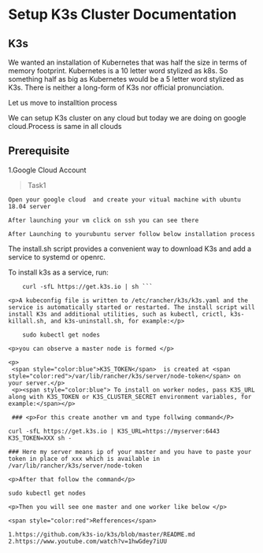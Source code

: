 # Setup K3s Cluster Documentation 

## K3s
<p>We wanted an installation of Kubernetes that was half the size in terms of memory footprint. Kubernetes is a 10 letter word stylized as k8s. So something half as big as Kubernetes would be a 5 letter word stylized as K3s. There is neither a long-form of K3s nor official pronunciation.</p>

<p>Let us move to installtion process</p>
<p>We can setup K3s cluster on any cloud but today we are doing on google cloud.Process is same in all clouds</p>

## Prerequisite
1.Google Cloud Account

>Task1
    
    Open your google cloud  and create your vitual machine with ubuntu 18.04 server

    After launching your vm click on ssh you can see there 

    After Launching to yourubuntu server follow below installation process


<p>The install.sh script provides a convenient way to download K3s and add a service to systemd or openrc.</p>

<p >To install k3s as a service, run:</p>


```
    curl -sfL https://get.k3s.io | sh ```

<p>A kubeconfig file is written to /etc/rancher/k3s/k3s.yaml and the service is automatically started or restarted. The install script will install K3s and additional utilities, such as kubectl, crictl, k3s-killall.sh, and k3s-uninstall.sh, for example:</p>

    sudo kubectl get nodes

<p>you can observe a master node is formed </p>

<p>
 <span style="color:blue">K3S_TOKEN</span>  is created at <span style="color:red">/var/lib/rancher/k3s/server/node-token</span> on your server.</p>
 <p><span style="color:blue"> To install on worker nodes, pass K3S_URL along with K3S_TOKEN or K3S_CLUSTER_SECRET environment variables, for example:</span></p>

 ### <p>For this create another vm and type follwing command</P>
 ```
    curl -sfL https://get.k3s.io | K3S_URL=https://myserver:6443 K3S_TOKEN=XXX sh -
```
### Here my server means ip of your master and you have to paste your token in place of xxx which is available in /var/lib/rancher/k3s/server/node-token 

<p>After that follow the command</p>
```
    sudo kubectl get nodes 
    
```
<p>Then you will see one master and one worker like below </p>

<span style="color:red">Refferences</span>

1.https://github.com/k3s-io/k3s/blob/master/README.md
2.https://www.youtube.com/watch?v=1hwGdey7iUU
